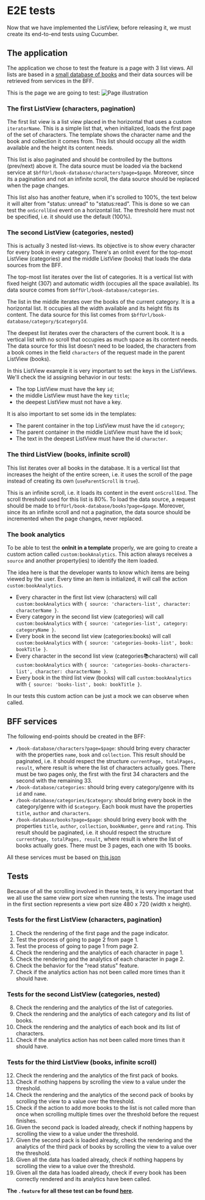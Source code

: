 # E2E tests
Now that we have implemented the ListView, before releasing it, we must create its end-to-end tests using Cucumber.

## The application
The application we chose to test the feature is a page with 3 list views. All lists are based in a [small database of books](https://gist.github.com/Tiagoperes/e1e677e158433f7c5a6bf4ebf7947c5d) and their data sources will be retrieved from services in the BFF.

This is the page we are going to test:
![Page illustration](https://i.ibb.co/yN1vjrL/list-view-test.png)

### The first ListView (characters, pagination)
The first list view is a list view placed in the horizontal that uses a custom `iteratorName`. This is a simple list that, when initialized, loads the first page of the set of characters. The template shows the character name and the book and collection it comes from. This list should occupy all the width available and the height its content needs.

This list is also paginated and should be controlled by the buttons (prev/next) above it. The data source must be loaded via the backend service at `$bffUrl/book-database/characters?page=$page`. Moreover, since its a pagination and not an infinite scroll, the data source should be replaced when the page changes.

This list also has another feature, when it's scrolled to 100%, the text below it will alter from "status: unread" to "status:read". This is done so we can test the `onScrollEnd` event on a horizontal list. The threshold here must not be specified, i.e. it should use the default (100%).

### The second ListView (categories, nested)
This is actually 3 nested list-views. Its objective is to show every character for every book in every category. There's an onInit event for the top-most ListView (categories) and the middle ListView (books) that loads the data sources from the BFF.

The top-most list iterates over the list of categories. It is a vertical list with fixed height (307) and automatic width (occupies all the space available). Its data source comes from `$bffUrl/book-database/categories`.

The list in the middle iterates over the books of the current category. It is a horizontal list. It occupies all the width available and its height fits its content. The data source for this list comes from `$bffUrl/book-database/category/$categoryId`.

The deepest list iterates over the characters of the current book. It is a vertical list with no scroll that occupies as much space as its content needs. The data source for this list doesn't need to be loaded, the characters from a book comes in the field `characters` of the request made in the parent ListView (books).

In this ListView example it is very important to set the keys in the ListViews. We'll check the id assigning behavior in our tests:
- The top ListView must have the key `id`;
- the middle ListView must have the key `title`;
- the deepest ListView must not have a key.

It is also important to set some ids in the templates:
- The parent container in the top ListView must have the id `category`;
- The parent container in the middle ListView must have the id `book`;
- The text in the deepest ListView must have the id `character`.

### The third ListView (books, infinite scroll)
This list iterates over all books in the database. It is a vertical list that increases the height of the entire screen, i.e. it uses the scroll of the page instead of creating its own (`useParentScroll` is `true`).

This is an infinite scroll, i.e. it loads its content in the event `onScrollEnd`. The scroll threshold used for this list is 80%. To load the data source, a request should be made to `bffUrl/book-database/books?page=$page`. Moreover, since its an infinite scroll and not a pagination, the data source should be incremented when the page changes, never replaced.

### The book analytics
To be able to test the **onInit in a template** properly, we are going to create a custom action called `custom:bookAnalytics`. This action always receives a `source` and another property(ies) to identify the item loaded.

The idea here is that the developer wants to know which items are being viewed by the user. Every time an item is initialized, it will call the action `custom:bookAnalytics`.

- Every character in the first list view (characters) will call `custom:bookAnalytics` with `{ source: 'characters-list', character: characterName }`.
- Every category in the second list view (categories) will call `custom:bookAnalytics` with `{ source: 'categories-list', category: categoryName }`.
- Every book in the second list view (categories:books) will call `custom:bookAnalytics` with `{ source: 'categories-books-list', book: bookTitle }`.
- Every character in the second list view (categories:books:characters) will call `custom:bookAnalytics` with `{ source: 'categories-books-characters-list', character: characterName }`.
- Every book in the third list view (books) will call `custom:bookAnalytics` with `{ source: 'books-list', book: bookTitle }`.

In our tests this custom action can be just a mock we can observe when called.

## BFF services
The following end-points should be created in the BFF:

- `/book-database/characters?page=$page`: should bring every character with the properties `name`, `book` and `collection`. This result should be paginated, i.e. it should respect the structure `currentPage, totalPages, result`, where result is where the list of characters actually goes. There must be two pages only, the first with the first 34 characters and the second with the remaining 33.
- `/book-database/categories`: should bring every category/genre with its `id` and `name`.
- `/book-database/categories/$category`: should bring every book in the category/genre with id `$category`. Each book must have the properties `title`, `author` and `characters`.
- `/book-database/books?page=$page`: should bring every book with the properties `title`, `author`, `collection`, `bookNumber`, `genre` and `rating`. This result should be paginated, i.e. it should respect the structure `currentPage, totalPages, result`, where result is where the list of books actually goes. There must be 3 pages, each one with 15 books.

All these services must be based on [this json](https://gist.github.com/Tiagoperes/e1e677e158433f7c5a6bf4ebf7947c5d)

## Tests 
Because of all the scrolling involved in these tests, it is very important that we all use the same view port size when running the tests. The image used in the first section represents a view port size 480 x 720 (width x height).

### Tests for the first ListView (characters, pagination)

1. Check the rendering of the first page and the page indicator.
2. Test the process of going to page 2 from page 1.
3. Test the process of going to page 1 from page 2.
4. Check the rendering and the analytics of each character in page 1.
5. Check the rendering and the analytics of each character in page 2.
6. Check the behavior for the "read status" feature.
7. Check if the analytics action has not been called more times than it should have.

### Tests for the second ListView (categories, nested)

8. Check the rendering and the analytics of the list of categories.
9. Check the rendering and the analytics of each category and its list of books.
10. Check the rendering and the analytics of each book and its list of characters.
11. Check if the analytics action has not been called more times than it should have.

### Tests for the third ListView (books, infinite scroll)

12. Check the rendering and the analytics of the first pack of books.
13. Check if nothing happens by scrolling the view to a value under the threshold.
14. Check the rendering and the analytics of the second pack of books by scrolling the view to a value over the threshold.
15. Check if the action to add more books to the list is not called more than once when scrolling multiple times over the threshold before the request finishes.
16. Given the second pack is loaded already, check if nothing happens by scrolling the view to a value under the threshold.
17. Given the second pack is loaded already, check the rendering and the analytics of the third pack of books by scrolling the view to a value over the threshold.
18. Given all the data has loaded already, check if nothing happens by scrolling the view to a value over the threshold.
19. Given all the data has loaded already, check if every book has been correctly rendered and its analytics have been called.

**The `.feature` for all these test can be found [here]().**
